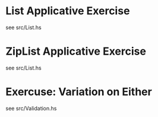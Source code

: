 # List Applicative Exercise
see src/List.hs

# ZipList Applicative Exercise
see src/List.hs

# Exercuse: Variation on Either
see src/Validation.hs